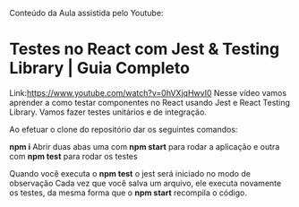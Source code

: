 Conteúdo da Aula assistida pelo Youtube:

# Testes no React com Jest & Testing Library | Guia Completo

Link:https://www.youtube.com/watch?v=0hVXjqHwvI0
Nesse vídeo vamos aprender a como testar componentes no React usando Jest e React Testing Library. Vamos fazer testes unitários e de integração.


Ao efetuar o clone do repositório dar os seguintes comandos:

**npm i**
Abrir duas abas uma com **npm start** para rodar a aplicação e outra com **npm test** para rodar os testes

Quando você executa o **npm test** o jest será iniciado no modo de observação
Cada vez que você salva um arquivo, ele executa novamente os testes, da mesma forma que o **npm start** recompila o código.

